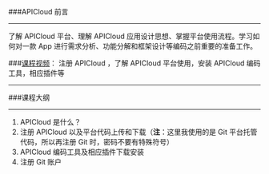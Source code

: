 ###APICloud 前言
***
了解  APICloud 平台、理解  APICloud 应用设计思想、掌握平台使用流程。学习如何对一款   App 进行需求分析、功能分解和框架设计等编码之前重要的准备工作。

###[课程视频](https://pan.baidu.com/s/1qXT76aC?qq-pf-to=pcqq.c2c)：
注册  APICloud ，了解  APICloud 平台使用，安装  APICloud 编码工具，相应插件等
***
###课程大纲
***
1. APICloud 是什么？
2. 注册  APICloud 以及平台代码上传和下载（**注**：这里我使用的是  Git 平台托管代码，所以再注册  Git 时，密码不要有特殊符号）
3. APICloud  编码工具及相应插件下载安装
4. 注册  Git 账户

